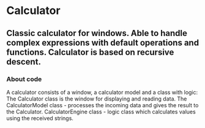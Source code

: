 # Calculator
Classic calculator for windows. Able to handle complex expressions with default operations and functions. 
Calculator is based on recursive descent.
---
### About code 
A calculator consists of a window, a calculator model and a class with logic:
The Calculator class is the window for displaying and reading data.
The CalculatorModel class - processes the incoming data and gives the result to the Calculator.
CalculatorEngine class - logic class which calculates values using the received strings.
